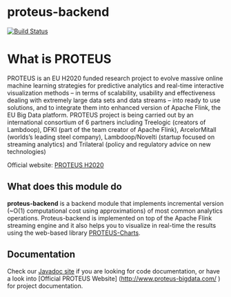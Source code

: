 # proteus-backend
[![Build Status](https://travis-ci.org/proteus-h2020/proteus-backend.svg?branch=master)](https://travis-ci.org/proteus-h2020/proteus-backend)


# What is PROTEUS
PROTEUS is an EU H2020 funded research project to evolve massive online machine learning strategies for predictive analytics and real-time interactive visualization methods – in terms of scalability, usability and effectiveness dealing with extremely large data sets and data streams – into ready to use solutions, and to integrate them into enhanced version of Apache Flink, the EU Big Data platform. PROTEUS project is being carried out by an international consortium of 6 partners including Treelogic (creators of Lambdoop), DFKI (part of the team creator of Apache Flink), ArcelorMitall (worlds’s leading steel company), Lambdoop/Novelti (startup focused on streaming analytics) and Trilateral (policy and regulatory advice on new technologies)

Official website: [PROTEUS H2020](http://www.proteus-bigdata.com/)

## What does this module do
**proteus-backend** is a backend module that implements incremental version (~O(1) computational cost using approximations) of most common analytics operations.  Proteus-backend is implemented on top of the Apache Flink streaming engine and it also helps you to  visualize in real-time the results using the web-based library [PROTEUS-Charts](https://github.com/proteus-h2020/proteus-charts).

## Documentation
Check our [Javadoc site](http://proteus-h2020.github.io/proteus-backend/) if you are looking for code documentation, or have a look into [Official PROTEUS Website] (http://www.proteus-bigdata.com/ ) for project documentation.

